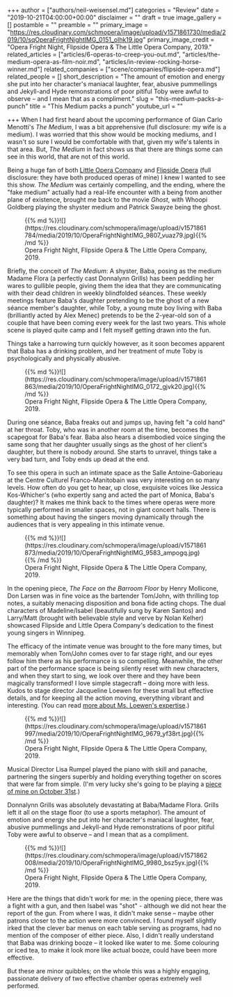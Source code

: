 +++
author = ["authors/neil-weisensel.md"]
categories = "Review"
date = "2019-10-21T04:00:00+00:00"
disclaimer = ""
draft = true
image_gallery = []
postamble = ""
preamble = ""
primary_image = "https://res.cloudinary.com/schmopera/image/upload/v1571861730/media/2019/10/sqOperaFrightNightIMG_0151_olhk19.jpg"
primary_image_credit = "Opera Fright Night, Flipside Opera & The Little Opera Company, 2019."
related_articles = ["articles/6-operas-to-creep-you-out.md", "articles/the-medium-opera-as-film-noir.md", "articles/in-review-rocking-horse-winner.md"]
related_companies = ["scene/companies/flipside-opera.md"]
related_people = []
short_description = "The amount of emotion and energy she put into her character's maniacal laughter, fear, abusive pummellings and Jekyll-and Hyde remonstrations of poor pitiful Toby were awful to observe – and I mean that as a compliment."
slug = "this-medium-packs-a-punch"
title = "This Medium packs a punch"
youtube_url = ""

+++
When I had first heard about the upcoming performance of Gian Carlo Menotti's _The Medium_, I was a bit apprehensive (full disclosure: my wife is a medium). I was worried that this show would be mocking mediums, and I wasn't so sure I would be comfortable with that, given my wife's talents in that area. But, _The Medium_ in fact shows us that there are things some can see in this world, that are not of this world.

Being a huge fan of both [Little Opera Company](/scene/companies/little-opera-company/) and [Flipside Opera](/scene/companies/flipside-opera/) (full disclosure: they have both produced operas of mine) I knew I wanted to see this show. _The Medium_ was certainly compelling, and the ending, where the "fake medium" actually had a real-life encounter with a being from another plane of existence, brought me back to the movie _Ghost_, with Whoopi Goldberg playing the shyster medium and Patrick Swayze being the ghost.

<figure data-type="image">{{% md %}}![](https://res.cloudinary.com/schmopera/image/upload/v1571861784/media/2019/10/OperaFrightNightIMG_9807_vuaz79.jpg){{% /md %}}

<figcaption>Opera Fright Night, Flipside Opera & The Little Opera Company, 2019.</figcaption>

</figure>

Briefly, the conceit of _The Medium_: A shyster, Baba, posing as the medium Madame Flora (a perfectly cast Donnalynn Grills) has been peddling her wares to gullible people, giving them the idea that they are communicating with their dead children in weekly blindfolded séances. These weekly meetings feature Baba's daughter pretending to be the ghost of a new séance member's daughter, while Toby, a young mute boy living with Baba (brilliantly acted by Alex Menec) pretends to be the 2-year-old son of a couple that have been coming every week for the last two years. This whole scene is played quite camp and I felt myself getting drawn into the fun.

Things take a harrowing turn quickly however, as it soon becomes apparent that Baba has a drinking problem, and her treatment of mute Toby is psychologically and physically abusive.

<figure data-type="image">{{% md %}}![](https://res.cloudinary.com/schmopera/image/upload/v1571861863/media/2019/10/OperaFrightNightIMG_0172_gjvk20.jpg){{% /md %}}

<figcaption>Opera Fright Night, Flipside Opera & The Little Opera Company, 2019.</figcaption>

</figure>

During one séance, Baba freaks out and jumps up, having felt "a cold hand" at her throat. Toby, who was in another room at the time, becomes the scapegoat for Baba's fear. Baba also hears a disembodied voice singing the same song that her daughter usually sings as the ghost of her client's daughter, but there is nobody around. She starts to unravel, things take a very bad turn, and Toby ends up dead at the end.

To see this opera in such an intimate space as the Salle Antoine-Gaborieau at the Centre Culturel Franco-Manitobain was very interesting on so many levels. How often do you get to hear, up close, exquisite voices like Jessica Kos-Whicher's (who expertly sang and acted the part of Monica, Baba's daughter)? It makes me think back to the times where operas were more typically performed in smaller spaces, not in giant concert halls. There is something about having the singers moving dynamically through the audiences that is very appealing in this intimate venue.

<figure data-type="image">{{% md %}}![](https://res.cloudinary.com/schmopera/image/upload/v1571861873/media/2019/10/OperaFrightNightIMG_9583_ampogq.jpg){{% /md %}}

<figcaption>Opera Fright Night, Flipside Opera & The Little Opera Company, 2019.</figcaption>

</figure>

In the opening piece, _The Face on the Barroom Floor_ by Henry Mollicone, Don Larsen was in fine voice as the bartender Tom/John, with thrilling top notes, a suitably menacing disposition and bona fide acting chops. The dual characters of Madeline/Isabel (beautifully sung by Karen Santos) and Larry/Matt (brought with believable style and verve by Nolan Kelher) showcased Flipside and Little Opera Company's dedication to the finest young singers in Winnipeg.

The efficacy of the intimate venue was brought to the fore many times, but memorably when Tom/John comes over to far stage right, and our eyes follow him there as his performance is so compelling. Meanwhile, the other part of the performance space is being silently reset with new characters, and when they start to sing, we look over there and they have been magically transformed! I love simple stagecraft – doing more with less. Kudos to stage director Jacqueline Loewen for these small but effective details, and for keeping all the action moving, everything vibrant and interesting. (You can read [more about Ms. Loewen's expertise](https://www.winnipegfreepress.com/arts-and-life/entertainment/arts/pulling-your-punches-563162192.html).)

<figure data-type="image">{{% md %}}![](https://res.cloudinary.com/schmopera/image/upload/v1571861997/media/2019/10/OperaFrightNightIMG_9679_yf38rt.jpg){{% /md %}}

<figcaption>Opera Fright Night, Flipside Opera & The Little Opera Company, 2019.</figcaption>

</figure>

Musical Director Lisa Rumpel played the piano with skill and panache, partnering the singers superbly and holding everything together on scores that were far from simple. (I'm very lucky she's going to be playing a [piece of mine on October 31st](https://www.camerondenby.com/fresh-blood-project.html).)

Donnalynn Grills was absolutely devastating at Baba/Madame Flora. Grills left it all on the stage floor (to use a sports metaphor). The amount of emotion and energy she put into her character's maniacal laughter, fear, abusive pummellings and Jekyll-and Hyde remonstrations of poor pitiful Toby were awful to observe – and I mean that as a compliment.

<figure data-type="image">{{% md %}}![](https://res.cloudinary.com/schmopera/image/upload/v1571862008/media/2019/10/OperaFrightNightIMG_9980_bsz5yx.jpg){{% /md %}}

<figcaption>Opera Fright Night, Flipside Opera & The Little Opera Company, 2019.</figcaption>

</figure>

Here are the things that didn't work for me: in the opening piece, there was a fight with a gun, and then Isabel was "shot" - although we did not hear the report of the gun. From where I was, it didn't make sense – maybe other patrons closer to the action were more convinced. I found myself slightly irked that the clever bar menus on each table serving as programs, had no mention of the composer of either piece. Also, I didn't really understand that Baba was drinking booze – it looked like water to me. Some colouring or iced tea, to make it look more like actual booze, could have been more effective.

But these are minor quibbles; on the whole this was a highly engaging, passionate delivery of two effective chamber operas extremely well performed.